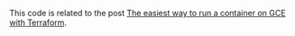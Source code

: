 This code is related to the post [The easiest way to run a container on GCE with Terraform](https://www.willianantunes.com/blog/2021/05/the-easiest-way-to-run-a-container-on-gce-with-terraform/).
